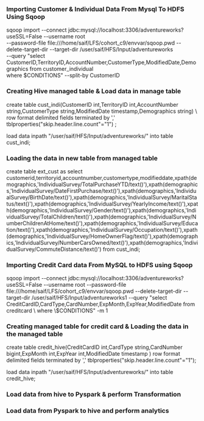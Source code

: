 <h3> Importing Customer & Individual Data From Mysql To HDFS Using Sqoop</h3>

sqoop import --connect jdbc:mysql://localhost:3306/adventureworks?useSSL=False --username root \
--password-file file:///home/saif/LFS/cohort_c9/envvar/sqoop.pwd --delete-target-dir --target-dir /user/saif/HFS/Input/adventureworks \
--query "select CustomerID,TerritoryID,AccountNumber,CustomerType,ModifiedDate,Demographics from customer_individual \
where \$CONDITIONS" --split-by CustomerID


<h3>Creating Hive managed table & Load data in manage table</h3>
create table cust_indi(CustomerID int,TerritoryID int,AccountNumber string,CustomerType string,ModifiedDate timestamp,Demographics string) \
row format delimited fields terminated by ',' tblproperties("skip.header.line.count"="1") ;

load data inpath "/user/saif/HFS/Input/adventureworks/" into table cust_indi;

<h3>Loading the data in new table from managed table</h3>
create table ext_cust as select customerid,territoryid,accountnumber,customertype,modifieddate,xpath(demographics,'IndividualSurvey/TotalPurchaseYTD/text()'),xpath(demographics,'IndividualSurvey/DateFirstPurchase/text()'),xpath(demographics,'IndividualSurvey/BirthDate/text()'),xpath(demographics,'IndividualSurvey/MaritalStatus/text()'),xpath(demographics,'IndividualSurvey/YearlyIncome/text()'),xpath(demographics,'IndividualSurvey/Gender/text()'),xpath(demographics,'IndividualSurvey/TotalChildren/text()'),xpath(demographics,'IndividualSurvey/NumberChildrenAtHome/text()'),xpath(demographics,'IndividualSurvey/Education/text()'),xpath(demographics,'IndividualSurvey/Occupation/text()'),xpath(demographics,'IndividualSurvey/HomeOwnerFlag/text()'),xpath(demographics,'IndividualSurvey/NumberCarsOwned/text()'),xpath(demographics,'IndividualSurvey/CommuteDistance/text()') from cust_indi;


<h3>Importing Credit Card data From MySQL to HDFS using Sqoop</h3>
sqoop import --connect jdbc:mysql://localhost:3306/adventureworks?useSSL=False --username root --password-file file:///home/saif/LFS/cohort_c9/envvar/sqoop.pwd --delete-target-dir --target-dir /user/saif/HFS/Input/adventureworks1 --query "select CreditCardID,CardType,CardNumber,ExpMonth,ExpYear,ModifiedDate from creditcard \
where \$CONDITIONS" -m 1


<h3>Creating managed table for credit card & Loading the data in the managed table</h3>
create table credit_hive(CreditCardID  int,CardType string,CardNumber bigint,ExpMonth int,ExpYear int,ModifiedDate timestamp ) row format delimited fields terminated by ','  tblproperties("skip.header.line.count"="1");
 
load data inpath "/user/saif/HFS/Input/adventureworks/" into table credit_hive;

<h3>Load data from hive to Pyspark & perform Transformation</h3>

<h3>Load data from Pyspark to hive and perform analytics</h3>
